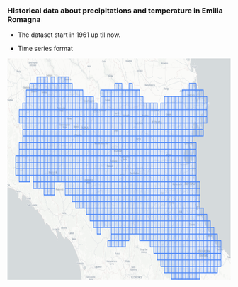 ### Historical data about precipitations and temperature in Emilia Romagna 


- The dataset start in 1961 up til now. 

- Time series format 

<img src = "er.png" width = 900 height = 500>